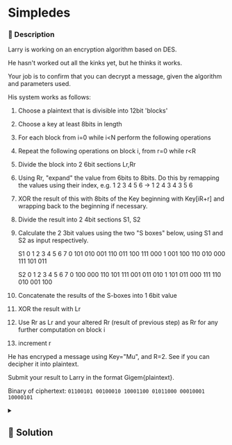 # Simpledes
### 📄 Description
Larry is working on an encryption algorithm based on DES.

He hasn't worked out all the kinks yet, but he thinks it works.

Your job is to confirm that you can decrypt a message, given the algorithm and parameters used.

His system works as follows:

1. Choose a plaintext that is divisible into 12bit 'blocks'

2. Choose a key at least 8bits in length

3. For each block from i=0 while i<N perform the following operations

4. Repeat the following operations on block i, from r=0 while r<R

5. Divide the block into 2 6bit sections Lr,Rr

6. Using Rr, "expand" the value from 6bits to 8bits.
    Do this by remapping the values using their index, e.g.
    1 2 3 4 5 6 -> 1 2 4 3 4 3 5 6
7. XOR the result of this with 8bits of the Key beginning with Key[iR+r] and wrapping back to the beginning if necessary.

8. Divide the result into 2 4bit sections S1, S2

9. Calculate the 2 3bit values using the two "S boxes" below, using S1 and S2 as input respectively.

    S1	0	1	2	3	4	5	6	7
    0	101	010	001	110	011	100	111	000
    1	001	100	110	010	000	111	101	011

    S2	0	1	2	3	4	5	6	7
    0	100	000	110	101	111	001	011	010
    1	101	011	000	111	110	010	001	100

10. Concatenate the results of the S-boxes into 1 6bit value

11. XOR the result with Lr

12. Use Rr as Lr and your altered Rr (result of previous step) as Rr for any further computation on block i

13. increment r
	
	
He has encryped a message using Key="Mu", and R=2. See if you can decipher it into plaintext.

Submit your result to Larry in the format Gigem{plaintext}.

Binary of ciphertext: `01100101 00100010 10001100 01011000 00010001 10000101`

<details>
    <summary>
        <h2>🔑 Solution</h2>
    </summary>

```python

def rule9b0(b):

    row = int(b[0])
    col = int(b[1:], 2)

    matrix = [['101','010', '001', '110', '011', '100', '111', '000'],
        ['001',	'100',	'110',	'010',	'000','111',	'101',	'011']
    ]

    return matrix[row][col]

def rule9b1(b):
    row = int(b[0])
    col = int(b[1:], 2)

    matrix = [['100','000','110','101','111','001','011','010'],
        ['101','011','000','111','110','010','001','100']]

    return matrix[row][col]

def string2binary(text):
    return ''.join(f"{ord(c):08b}" for c in text)

def binary2string(text):
    return ''.join(f"{ord(c):08b}" for c in text)

def splitblock(block):
    Lr = block[:6]
    Rr = block[6:]
    return Lr, Rr

def expand_miniblock(b):
    return b[0] + b[1] + b[3] + b[2] + b[3] + b[2] + b[4] + b[5]

def xor(a, b):
    res = int(a, 2) ^ int(b, 2)

    return f"{res:08b}"



def encrypt(text, key, R):
    text_encr = ''

    text_bin = string2binary(text)
    if (len(text_bin) % 12 != 0):
        raise Exception(f'Rule 1 not respected.')

    key_bin = string2binary(key)
    if (len(text_bin) < 8):
        raise Exception('Rule 2 not respected')

    for bnum in range(len(text_bin) // 12):
        i = bnum

        from_ = 0 + 12*bnum
        to_ = 12 * (bnum + 1)
        block = text_bin[from_:to_]

        for r in range(R):
            Lr, Rr = splitblock(block)

            Rr_expanded = expand_miniblock(Rr)

            curr_key = key_bin[(i* R + r) : ((i* R + r)+8)]
            Rr_exp_xor_key = xor(Rr_expanded, curr_key)

            Rr_exp_xor_key_0 = Rr_exp_xor_key[:4]
            Rr_exp_xor_key_1 = Rr_exp_xor_key[4:]

            Rr_exp_xor_key_0_conv = rule9b0(Rr_exp_xor_key_0)
            Rr_exp_xor_key_1_conv = rule9b1(Rr_exp_xor_key_1)

            Rr_sboxes = Rr_exp_xor_key_0_conv + Rr_exp_xor_key_1_conv
            if len(Rr_sboxes) != 6:
                raise Exception("Error on Rule 10")

            Rr_alt = xor(Lr, Rr_sboxes)[2:]
            block = Rr + Rr_alt

        text_encr += block

    return text_encr


def decrypt(text, key, R):
    text_dec = ''

    text_bin = text
    key_bin = string2binary(key)
    if (len(text_bin) < 8):
        raise Exception('Rule 2 not respected')

    for bnum in range(len(text_bin) // 12):
        i = bnum

        from_ = 0 + 12*bnum
        to_ = 12 * (bnum + 1)
        block = text_bin[from_:to_]

        for r in range(R-1, -1, -1):

            Rr, Rr_alt = splitblock(block)

            Rr_expanded = expand_miniblock(Rr)
            
            curr_key = key_bin[(i* R + r) : ((i* R + r)+8)]
            Rr_exp_xor_key = xor(Rr_expanded, curr_key)
            
            Rr_exp_xor_key_0 = Rr_exp_xor_key[:4]
            Rr_exp_xor_key_1 = Rr_exp_xor_key[4:]
            
            Rr_exp_xor_key_0_conv = rule9b0(Rr_exp_xor_key_0)
            Rr_exp_xor_key_1_conv = rule9b1(Rr_exp_xor_key_1)
            Rr_sboxes = Rr_exp_xor_key_0_conv + Rr_exp_xor_key_1_conv
            
            if len(Rr_sboxes) != 6:
                raise Exception("Error on Rule 10")

            Lr = xor(Rr_alt, Rr_sboxes)
            Lr = Lr[2:]
            block = Lr + Rr

        new_block = Lr + Rr
        text_dec += new_block

    res = ''
    for i in range(len(text_dec) // 8):
        res += chr(int(text_dec[(i * 8): ((i+1) * 8)] ,2))
    print(res)

puzzle = "011001010010001010001100010110000001000110000101"
key_ex = 'Mu'
R_ex = 2

decrypt(encrypt('Min0n!', 'Mu', 2), 'Mu', 2)

```

<h3> 🚩 Flag </h3>

```plain
Min0n!
```

</details>